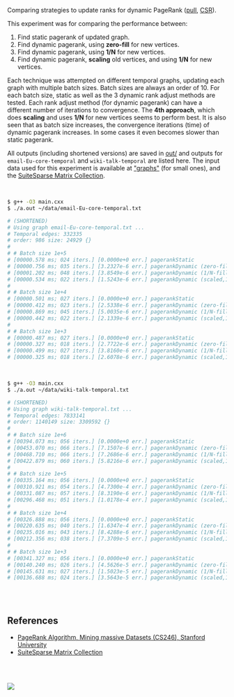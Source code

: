 Comparing strategies to update ranks for dynamic PageRank ([pull], [CSR]).

This experiment was for comparing the performance between:
1. Find static pagerank of updated graph.
2. Find dynamic pagerank, using **zero-fill** for new vertices.
3. Find dynamic pagerank, using **1/N** for new vertices.
4. Find dynamic pagerank, **scaling** old vertices, and using **1/N** for new vertices.

Each technique was attempted on different temporal graphs, updating each graph
with multiple batch sizes. Batch sizes are always an order of 10. For each
batch size, static as well as the 3 dynamic rank adjust methods are tested.
Each rank adjust method (for dynamic pagerank) can have a different number
of iterations to convergence. The **4th approach**, which does **scaling**
and uses **1/N** for new vertices seems to perform best. It is also seen
that as batch size increases, the convergence iterations (time) of dynamic
pagerank increases. In some cases it even becomes slower than static pagerank.

All outputs (including shortened versions) are saved in [out/](out/) and
outputs for `email-Eu-core-temporal` and `wiki-talk-temporal` are listed here.
The input data used for this experiment is available at ["graphs"] (for small
ones), and the [SuiteSparse Matrix Collection].

<br>

```bash
$ g++ -O3 main.cxx
$ ./a.out ~/data/email-Eu-core-temporal.txt

# (SHORTENED)
# Using graph email-Eu-core-temporal.txt ...
# Temporal edges: 332335
# order: 986 size: 24929 {}
#
# # Batch size 1e+5
# [00000.578 ms; 024 iters.] [0.0000e+0 err.] pagerankStatic
# [00000.756 ms; 035 iters.] [3.2327e-6 err.] pagerankDynamic (zero-fill)
# [00001.202 ms; 048 iters.] [3.8549e-6 err.] pagerankDynamic (1/N-fill)
# [00000.534 ms; 022 iters.] [1.5243e-6 err.] pagerankDynamic (scaled,1/N-fill)
#
# # Batch size 1e+4
# [00000.501 ms; 027 iters.] [0.0000e+0 err.] pagerankStatic
# [00000.412 ms; 023 iters.] [2.5338e-6 err.] pagerankDynamic (zero-fill)
# [00000.869 ms; 045 iters.] [5.0035e-6 err.] pagerankDynamic (1/N-fill)
# [00000.442 ms; 022 iters.] [2.1339e-6 err.] pagerankDynamic (scaled,1/N-fill)
#
# # Batch size 1e+3
# [00000.487 ms; 027 iters.] [0.0000e+0 err.] pagerankStatic
# [00000.327 ms; 018 iters.] [2.7722e-6 err.] pagerankDynamic (zero-fill)
# [00000.499 ms; 027 iters.] [3.8160e-6 err.] pagerankDynamic (1/N-fill)
# [00000.325 ms; 018 iters.] [2.6078e-6 err.] pagerankDynamic (scaled,1/N-fill)
```

<br>

```bash
$ g++ -O3 main.cxx
$ ./a.out ~/data/wiki-talk-temporal.txt

# (SHORTENED)
# Using graph wiki-talk-temporal.txt ...
# Temporal edges: 7833141
# order: 1140149 size: 3309592 {}
#
# # Batch size 1e+6
# [00394.073 ms; 056 iters.] [0.0000e+0 err.] pagerankStatic
# [00453.070 ms; 066 iters.] [7.1507e-6 err.] pagerankDynamic (zero-fill)
# [00468.710 ms; 066 iters.] [7.2686e-6 err.] pagerankDynamic (1/N-fill)
# [00422.879 ms; 060 iters.] [5.8216e-6 err.] pagerankDynamic (scaled,1/N-fill)
#
# # Batch size 1e+5
# [00335.164 ms; 056 iters.] [0.0000e+0 err.] pagerankStatic
# [00310.921 ms; 054 iters.] [4.7300e-4 err.] pagerankDynamic (zero-fill)
# [00331.087 ms; 057 iters.] [8.3190e-6 err.] pagerankDynamic (1/N-fill)
# [00296.468 ms; 051 iters.] [1.0178e-4 err.] pagerankDynamic (scaled,1/N-fill)
#
# # Batch size 1e+4
# [00326.888 ms; 056 iters.] [0.0000e+0 err.] pagerankStatic
# [00220.635 ms; 040 iters.] [1.6347e-4 err.] pagerankDynamic (zero-fill)
# [00235.016 ms; 043 iters.] [8.4288e-6 err.] pagerankDynamic (1/N-fill)
# [00212.356 ms; 038 iters.] [7.3709e-5 err.] pagerankDynamic (scaled,1/N-fill)
#
# # Batch size 1e+3
# [00341.327 ms; 056 iters.] [0.0000e+0 err.] pagerankStatic
# [00140.240 ms; 026 iters.] [4.5626e-5 err.] pagerankDynamic (zero-fill)
# [00145.631 ms; 027 iters.] [1.5023e-5 err.] pagerankDynamic (1/N-fill)
# [00136.688 ms; 024 iters.] [3.5643e-5 err.] pagerankDynamic (scaled,1/N-fill)
```

<br>
<br>


## References

- [PageRank Algorithm, Mining massive Datasets (CS246), Stanford University](http://snap.stanford.edu/class/cs246-videos-2019/lec9_190205-cs246-720.mp4)
- [SuiteSparse Matrix Collection]

<br>
<br>

[![](https://i.imgur.com/sNyLL3K.jpg)](https://www.youtube.com/watch?v=SoiKp2oSUl0)

[pull]: https://github.com/puzzlef/pagerank-push-vs-pull
[CSR]: https://github.com/puzzlef/pagerank-class-vs-csr
["graphs"]: https://github.com/puzzlef/graphs
[SuiteSparse Matrix Collection]: https://suitesparse-collection-website.herokuapp.com
